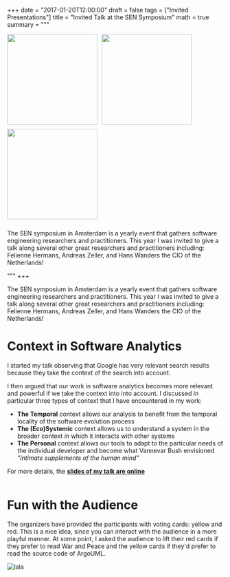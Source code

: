 +++
date = "2017-01-20T12:00:00"
draft = false
tags = ["Invited Presentations"]
title = "Invited Talk at the SEN Symposium"
math = true
summary = """


<img src=/img/audience-voting.jpg style="box-shadow:none; float: left; width:210px; padding: 10px; padding-top:0px; margin-top: 0px; margin-left: 0px; padding-left: 0px; margin-bottom: 0px; border-width: 0px;" />
<!-- <img src=/img/war-and-peace-presenting.jpg style="box-shadow:none; float: left; width:210px; padding: 10px; padding-top:0px; margin-top: 0px; margin-left: 0px; padding-left: 0px; margin-bottom: 0px; border-width: 0px;" />
 --><img src=/img/talking-at-sensym.jpg style="box-shadow:none; float: left; width:210px; padding: 10px; padding-top:0px; margin-top: 0px; margin-left: 0px; padding-left: 0px; margin-bottom: 0px; border-width: 0px;" />
<img src=/img/context-presentation-slide.jpg style="box-shadow:none; float: left; width:210px; padding: 10px; padding-top:0px; margin-top: 0px; margin-left: 0px; padding-left: 0px; margin-bottom: 0px; border-width: 1px;" />

<div  style="clear:both;"></div>

The SEN symposium in Amsterdam is a yearly event that gathers software engineering researchers and practitioners. This year I was invited to give a talk along several other great researchers and practitioners including: Felienne Hermans, Andreas Zeller, and Hans Wanders the CIO of the Netherlands! 


"""
+++

The SEN symposium in Amsterdam is a yearly event that gathers software engineering researchers and practitioners. This year I was invited to give a talk along several other great researchers and practitioners including: Felienne Hermans, Andreas Zeller, and Hans Wanders the CIO of the Netherlands! 

# Context in Software Analytics
I started my talk observing that Google has very relevant search 
results because they take the context of the search into account.

I then argued that our work in software analytics becomes more relevant 
and powerful if we take the context into into account. I discussed 
in particular three types of context that I have encountered in 
my work:

- **The Temporal** context allows our analysis to benefit from the 
temporal locality of the software evolution process 
- **The (Eco)Systemic** context allows us to understand a system in the
broader context in which it interacts with other systems
- **The Personal** context allows our tools to adapt
to the particular needs of the individual developer and become
what Vannevar Bush envisioned *"intimate supplements of the human mind"*

For more details, the [**slides of my talk are online**](/pdf/SEN-Symposium--TalkSlides.pdf)


<div  style="clear:both;"></div>

# Fun with the Audience
The organizers have provided the participants with voting cards: yellow and 
red. This is a nice idea, since you can interact with the audience in a more
playful manner. At some point, I asked the audience to lift their red cards if they 
prefer to read War and Peace and the yellow cards if they'd prefer to read
the source code of ArgoUML. 

![lala](/img/audience-voting.jpg)